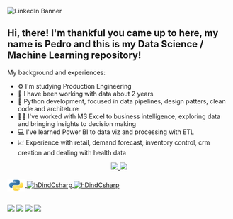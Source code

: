 ![LinkedIn Banner](https://user-images.githubusercontent.com/102533459/181776801-e6e20e12-415c-4eab-acb9-9c4e16672c87.png)


## Hi, there! I'm thankful you came up to here, my name is Pedro and this is my Data Science / Machine Learning repository!

My background and experiences:

- ⚙ I'm studying Production Engineering
- 🎲 I have been working with data about 2 years
- 🐍 Python development, focused in data pipelines, design patters, clean code and architeture
- 👨‍💻 I've worked with MS Excel to business intelligence, exploring data and bringing insights to decision making
- 💻 I've learned Power BI to data viz and processing with ETL
- 📈 Experience with retail, demand forecast, inventory control, crm creation and dealing with health data

<div align="center">
  <a href="https://github.com/hdind">
  <img height="180em" src="https://github-readme-stats.vercel.app/api?username=hdind&show_icons=true&theme=dracula&include_all_commits=true&count_private=true"/>
  <img height="180em" src="https://github-readme-stats.vercel.app/api/top-langs/?username=hdind&layout=compact&langs_count=7&theme=dracula"/>
</div>

<div style="display: inline_block"><br>
  <img align="center" alt="hDindPython" height="30" width="40" src="https://raw.githubusercontent.com/devicons/devicon/master/icons/python/python-original.svg">
  <img align="center" alt="hDindCsharp" height="30" width="40" src="https://cdn.jsdelivr.net/gh/devicons/devicon/icons/jupyter/jupyter-original-wordmark.svg">
  <img align="center" alt="hDindCsharp" height="30" width="40" src="https://cdn.jsdelivr.net/gh/devicons/devicon/icons/mysql/mysql-plain-wordmark.svg">
</div>

##

<div> 
 	<a href="https://www.linkedin.com/in/pedrohfogacas/" target="_blank"><img src="https://img.shields.io/badge/LinkedIn-0077B5?style=for-the-badge&logo=linkedin&logoColor=white" target="_blank"></a>
 <a href="https://api.whatsapp.com/send?phone=5515988199888&text=Ol%C3%A1!" target="_blank"><img src="https://img.shields.io/badge/WhatsApp-25D366?style=for-the-badge&logo=whatsapp&logoColor=white" target="_blank"></a> 
  <a href = "mailto:pedrofogaca@gmail.com"><img src="https://img.shields.io/badge/Gmail-D14836?style=for-the-badge&logo=gmail&logoColor=white" target="_blank"></a>
  <a href="https://medium.com/@pedrofogacami" target="_blank"><img src="https://img.shields.io/badge/Medium-12100E?style=for-the-badge&logo=medium&logoColor=white" target="_blank"></a> 
</div>
